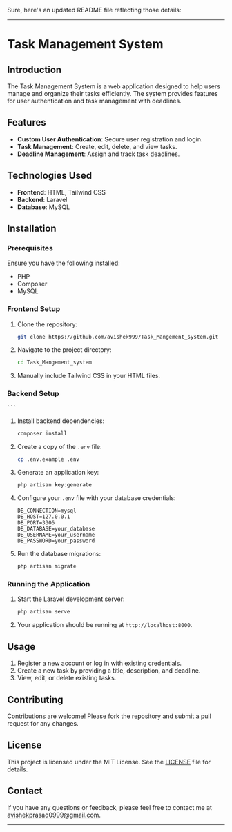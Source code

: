 Sure, here's an updated README file reflecting those details:

---

# Task Management System

## Introduction

The Task Management System is a web application designed to help users manage and organize their tasks efficiently. The system provides features for user authentication and task management with deadlines.

## Features

- **Custom User Authentication**: Secure user registration and login.
- **Task Management**: Create, edit, delete, and view tasks.
- **Deadline Management**: Assign and track task deadlines.

## Technologies Used

- **Frontend**: HTML, Tailwind CSS
- **Backend**: Laravel
- **Database**: MySQL

## Installation

### Prerequisites

Ensure you have the following installed:

- PHP
- Composer
- MySQL

### Frontend Setup

1. Clone the repository:
    ```sh
    git clone https://github.com/avishek999/Task_Mangement_system.git
    ```
2. Navigate to the project directory:
    ```sh
    cd Task_Mangement_system
    ```
3. Manually include Tailwind CSS in your HTML files.

### Backend Setup

    ```
1. Install backend dependencies:
    ```sh
    composer install
    ```
2. Create a copy of the `.env` file:
    ```sh
    cp .env.example .env
    ```
3. Generate an application key:
    ```sh
    php artisan key:generate
    ```
4. Configure your `.env` file with your database credentials:
    ```env
    DB_CONNECTION=mysql
    DB_HOST=127.0.0.1
    DB_PORT=3306
    DB_DATABASE=your_database
    DB_USERNAME=your_username
    DB_PASSWORD=your_password
    ```
6. Run the database migrations:
    ```sh
    php artisan migrate
    ```

### Running the Application

1. Start the Laravel development server:
    ```sh
    php artisan serve
    ```
2. Your application should be running at `http://localhost:8000`.

## Usage

1. Register a new account or log in with existing credentials.
2. Create a new task by providing a title, description, and deadline.
3. View, edit, or delete existing tasks.

## Contributing

Contributions are welcome! Please fork the repository and submit a pull request for any changes.

## License

This project is licensed under the MIT License. See the [LICENSE](LICENSE) file for details.

## Contact

If you have any questions or feedback, please feel free to contact me at avishekprasad0999@gmail.com.

---

